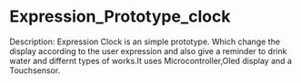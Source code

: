 # Expression_Prototype_clock

Description: Expression Clock is an simple prototype. Which change the display 
according to the user expression and also give a reminder to drink water and 
differnt types of works.It uses Microcontroller,Oled display and a Touchsensor.
